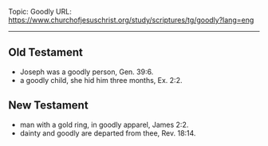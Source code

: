 Topic: Goodly
URL: https://www.churchofjesuschrist.org/study/scriptures/tg/goodly?lang=eng

---

## Old Testament

- Joseph was a goodly person, Gen. 39:6.
- a goodly child, she hid him three months, Ex. 2:2.

## New Testament

- man with a gold ring, in goodly apparel, James 2:2.
- dainty and goodly are departed from thee, Rev. 18:14.

